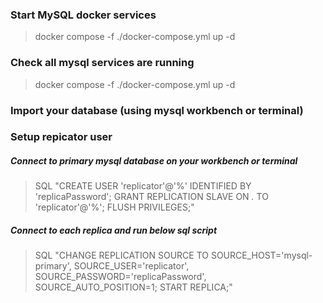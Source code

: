 
### Start MySQL docker services
> docker compose -f ./docker-compose.yml up -d


### Check all mysql services are running
> docker compose -f ./docker-compose.yml up -d

### Import your database (using mysql workbench or terminal)


### Setup repicator user

##### Connect to primary mysql database on your workbench or terminal

>SQL "CREATE USER 'replicator'@'%' IDENTIFIED BY 'replicaPassword';
GRANT REPLICATION SLAVE ON *.* TO 'replicator'@'%';
FLUSH PRIVILEGES;"


##### Connect to each replica and run below sql script

>SQL "CHANGE REPLICATION SOURCE TO
  SOURCE_HOST='mysql-primary',
  SOURCE_USER='replicator',
  SOURCE_PASSWORD='replicaPassword',
  SOURCE_AUTO_POSITION=1;
START REPLICA;"
